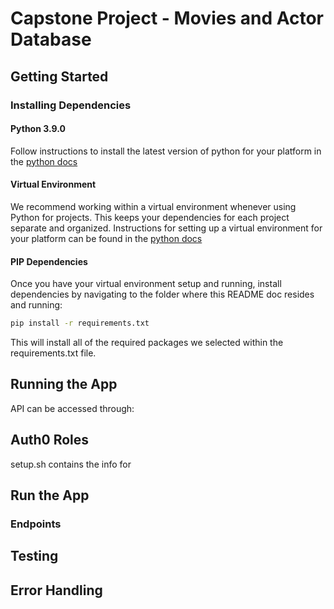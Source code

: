 # Capstone Project - Movies and Actor Database

## Getting Started

### Installing Dependencies

#### Python 3.9.0

Follow instructions to install the latest version of python for your platform in the [python docs](https://docs.python.org/3/using/unix.html#getting-and-installing-the-latest-version-of-python)

#### Virtual Environment
We recommend working within a virtual environment whenever using Python for projects. This keeps your dependencies for each project separate and organized. Instructions for setting up a virtual environment for your platform can be found in the [python docs](https://packaging.python.org/guides/installing-using-pip-and-virtual-environments/)

#### PIP Dependencies
Once you have your virtual environment setup and running, install dependencies by navigating to the folder where this README doc resides and running:

```bash
pip install -r requirements.txt
```
This will install all of the required packages we selected within the requirements.txt file.

## Running the App

API can be accessed through: <render website>

## Auth0 Roles

setup.sh contains the info for 


## Run the App


### Endpoints


## Testing


## Error Handling